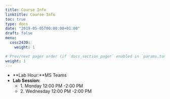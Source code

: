 ```yaml
---
title: Course Info
linktitle: Course Info
toc: true
type: docs
date: "2019-05-05T00:00:00+01:00"
draft: false
menu:
  cosc2430:
    weight: 1

# Prev/next pager order (if `docs_section_pager` enabled in `params.toml`)
weight: 1
---
```


*   **Lab Hour:**MS Teams 
*   **Lab Session:**
    *   1\. Monday  12:00 PM -2:00 PM
    *   2\. Wednesday 12:00 PM -2:00 PM
    